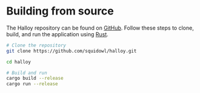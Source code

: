 # Building from source

The Halloy repository can be found on [GitHub](https://github.com/squidowl/halloy). Follow these steps to clone, build, and run the application using [Rust](https://www.rust-lang.org/tools/install).

```sh
# Clone the repository
git clone https://github.com/squidowl/halloy.git

cd halloy

# Build and run
cargo build --release
cargo run --release
```